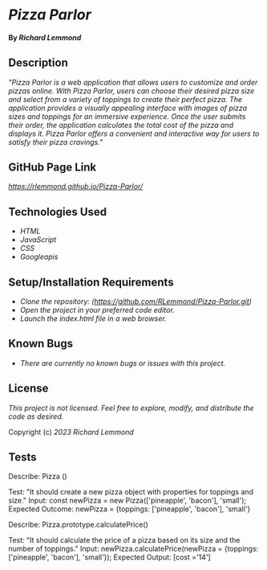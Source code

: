 # _Pizza Parlor_

#### By _**Richard Lemmond**_

## Description

_"Pizza Parlor is a web application that allows users to customize and order pizzas online. With Pizza Parlor, users can choose their desired pizza size and select from a variety of toppings to create their perfect pizza. The application provides a visually appealing interface with images of pizza sizes and toppings for an immersive experience. Once the user submits their order, the application calculates the total cost of the pizza and displays it. Pizza Parlor offers a convenient and interactive way for users to satisfy their pizza cravings."_

## GitHub Page Link

_https://rlemmond.github.io/Pizza-Parlor/_

## Technologies Used

* _HTML_
* _JavaScript_
* _CSS_
* _Googleapis_


## Setup/Installation Requirements

* _Clone the repository:_ _(https://github.com/RLemmond/Pizza-Parlor.git)_
* _Open the project in your preferred code editor._
* _Launch the index.html file in a web browser._


## Known Bugs

* _There are currently no known bugs or issues with this project._

## License

_This project is not licensed. Feel free to explore, modify, and distribute the code as desired._

Copyright (c) _2023_ _Richard Lemmond_

## Tests

Describe: Pizza ()

Test: "It should create a new pizza object with properties for toppings and size."
Input: const newPizza = new Pizza(['pineapple', 'bacon'], 'small');
Expected Outcome: newPizza = {toppings: ['pineapple', 'bacon'], 'small'}

Describe: Pizza.prototype.calculatePrice()

Test: "It should calculate the price of a pizza based on its size and the number of toppings."
Input: newPizza.calculatePrice(newPizza = {toppings: ['pineapple', 'bacon'], 'small'});
Expected Output: [cost ='14']